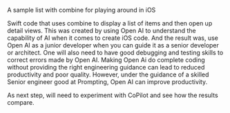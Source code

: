 A sample list with combine for playing around in iOS

Swift code that uses combine to display a list of items and then open up detail views.
This was created by using Open AI to understand the capability of AI when it comes to create iOS code.
And the result was, use Open AI as a junior developer when you can guide it as a senior developer or architect. 
One will also need to have good debugging and testing skills to correct errors made by Open AI.
Making Open Ai do complete coding without providing the right engineering guidance can lead to reduced productivity and poor quality.
However, under the guidance of a skilled Senior engineer good at Prompting, Open AI can improve productivity.

As next step, will need to experiment with CoPilot and see how the results compare.
